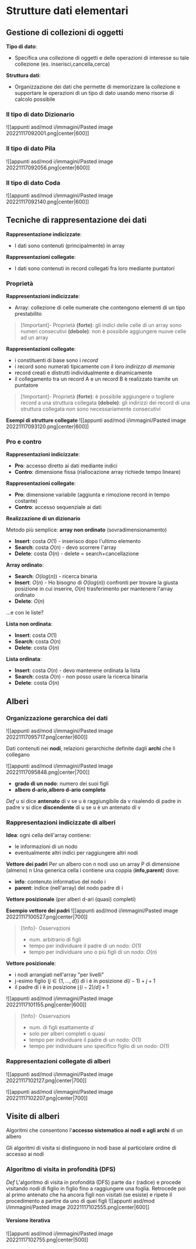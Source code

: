 
# Strutture dati elementari

## Gestione di collezioni di oggetti

**Tipo di dato**:
- Specifica una collezione di oggetti e delle operazioni di interesse su tale collezione (es. inserisci,cancella,cerca)

**Struttura dati**:
- Organizzazione dei dati che permette di memorizzare la collezione e supportare le operazioni di un tipo di dato usando meno risorse di calcolo possibile

### Il tipo di dato Dizionario

![[appunti asd/mod i/immagini/Pasted image 20221117092001.png|center|600]]

### Il tipo di dato Pila

![[appunti asd/mod i/immagini/Pasted image 20221117092056.png|center|600]]

### Il tipo di dato Coda

![[appunti asd/mod i/immagini/Pasted image 20221117092140.png|center|600]]

## Tecniche di rappresentazione dei dati

**Rappresentazione indicizzate**:
- I dati sono contenuti (principalmente) in array

**Rappresentazioni collegate**:
- I dati sono contenuti in record collegati fra loro mediante puntatori

### Proprietà

**Rappresentazioni indicizzate**:
- Array: collezione di celle numerate che contengono elementi di un tipo prestabilito

>[!important]- Proprietà
>**(forte)**: gli indici delle celle di un array sono numeri consecutivi
>**(debole)**: non è possibile aggiungere nuove celle ad un array

**Rappresentazioni collegate**:
- i constituenti di base sono i _record_
- i record sono numerati tipicamente con il loro _indirizzo di memoria_
- record creati e distrutti individualmente e dinamicamente
- il collegamento tra un record A e un record B è realizzato tramite un puntatore

>[!important]- Proprietà
>**(forte)**: è possibile aggiungere o togliere record a una struttura collegata
>**(debole)**: gli indirizzi dei record di una struttura collegata non sono necessariamente consecutivi

**Esempi di strutture collegate**
![[appunti asd/mod i/immagini/Pasted image 20221117093120.png|center|600]]

### Pro e contro

**Rappresentazioni indicizzate**:
- **Pro**: accesso diretto ai dati mediante indici
- **Contro**: dimensione fissa (riallocazione array richiede tempo lineare)

**Rappresentazioni collegate**:
- **Pro**: dimensione variabile (aggiunta e rimozione record in tempo costante)
- **Contro**: accesso sequenziale ai dati

**Realizzazione di un dizionario**

Metodo più semplice: **array non ordinato** (sovradimensionamento)

- **Insert**: costa $O(1)$ - inserisco dopo l'ultimo elemento
- **Search**: costa $O(n)$ - devo scorrere l'array
- **Delete**: costa $O(n)$ - delete = search+cancellazione

**Array ordinato**:

- **Search**: $O(log(n))$ - ricerca binaria
- **Insert**: $O(n)$ - Ho bisogno di $O(log(n))$ confronti per trovare la giusta posizione in cui inserire, $O(n)$ trasferimento per mantenere l'array ordinato
- **Delete**: $O(n)$

...e con le liste?

**Lista non ordinata**:

- **Insert**: costa $O(1)$
- **Search**: costa $O(n)$
- **Delete**: costa $O(n)$

**Lista ordinata**:

- **Insert**: costa $O(n)$ - devo manterene ordinata la lista
- **Search**: costa $O(n)$ - non posso usare la ricerca binaria
- **Delete**: costa $O(n)$

## Alberi

### Organizzazione gerarchica dei dati

![[appunti asd/mod i/immagini/Pasted image 20221117095717.png|center|600]]

Dati contenuti nei **nodi**, relazioni gerarchiche definite dagli **archi** che li collegano

![[appunti asd/mod i/immagini/Pasted image 20221117095848.png|center|700]]

- **grado di un nodo**: numero dei suoi figli
- **albero d-ario,albero d-ario completo**

_Def_
u si dice **antenato** di v se u è raggiungibile da v risalendo di padre in padre
v si dice **discendente** di u se u è un antenato di v

### Rappresentazioni indicizzate di alberi

**Idea**: ogni cella dell'array contiene:
- le informazioni di un nodo
- eventualmente altri indici per raggiungere altri nodi

**Vettore dei padri**
Per un albero con n nodi uso un array P di dimensione (almeno) n
Una generica cella i contiene una coppia (**info,parent**) dove:
- **info**: contenuto informativo del nodo i
- **parent**: indice (nell'array) del nodo padre di i

**Vettore posizionale** (per alberi d-ari (quasi) completi)

**Esempio vettore dei padri**
![[appunti asd/mod i/immagini/Pasted image 20221117100527.png|center|700]]

>[!info]- Osservazioni
>- num. arbitrario di figli
>- tempo per individuare il padre di un nodo: $O(1)$
>- tempo per individuare uno o più figli di un nodo: $O(n)$

**Vettore posizionale**:
- i nodi arrangiati nell'array "per livelli"
- j-esimo figlio $(j\in\lbrace 1,...,d\rbrace)$ di i è in posizione $d(i-1)+j+1$
- il padre di i è in posizione $\lfloor{(i-2)/d}\rfloor+1$

![[appunti asd/mod i/immagini/Pasted image 20221117101155.png|center|600]]

>[!info]- Osservazioni
> - num. di figli esattamente $d$
> - solo per alberi completi o quasi
> - tempo per individuare il padre di un nodo: $O(1)$
> - tempo per individuare uno specifico figlio di un nodo: $O(1)$


### Rappresentazioni collegate di alberi

![[appunti asd/mod i/immagini/Pasted image 20221117102127.png|center|700]]

![[appunti asd/mod i/immagini/Pasted image 20221117102207.png|center|700]]

## Visite di alberi

Algoritmi che consentono l'**accesso sistematico ai nodi e agli archi** di un albero

Gli algoritmi di visita si distinguono in nodi base al particolare ordine di accesso ai nodi

### Algoritmo di visita in profondità (DFS)

_Def_
L'algoritmo di visita in profondità (DFS) parte da r (radice) e procede visitando nodi di figlio in figlio fino a raggiungere una foglia.
Retrocede poi al primo antenato che ha ancora figli non visitati (se esiste) e ripete il procedimento a partire da uno di quei figli
![[appunti asd/mod i/immagini/Pasted image 20221117102555.png|center|600]]

#### Versione iterativa

![[appunti asd/mod i/immagini/Pasted image 20221117102755.png|center|500]]



